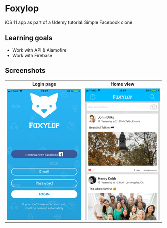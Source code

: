 # Foxylop
iOS 11 app as part of a Udemy tutorial.
Simple Facebook clone

## Learning goals
* Work with API & Alamofire
* Work with Firebase

## Screenshots
Login page                           |            Home view
:-----------------------------------:|:--------------------------------------:
![](/Assets/Screenshots/login.PNG?raw=true)  |  ![](/Assets/Screenshots/home.PNG?raw=true)